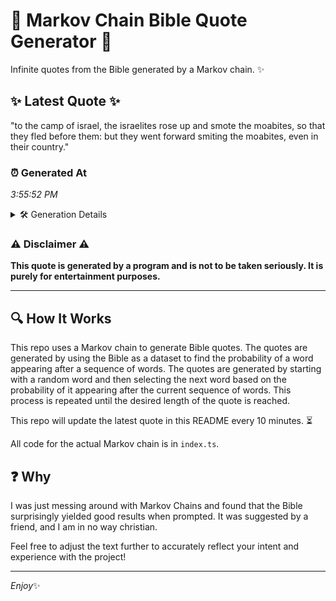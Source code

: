 # 📖 Markov Chain Bible Quote Generator 📖

Infinite quotes from the Bible generated by a Markov chain. ✨

## ✨ Latest Quote ✨
"to the camp of israel, the israelites rose up and smote the moabites, so that they fled before them: but they went forward smiting the moabites, even in their country."

### ⏰ Generated At
*3:55:52 PM*

<details>
    <summary>🛠️ Generation Details</summary>
    <p>
        <strong>🌱 Seed:</strong> to<br>
        <strong>🔄 Iterations:</strong> 29<br>
        <strong>📜 Context History:</strong><br>[ to ]: the<br>[ to, the ]: camp<br>[ to, the, camp ]: of<br>[ to, the, camp, of ]: israel,<br>[ to, the, camp, of, israel, ]: the<br>[ to, the, camp, of, israel,, the ]: israelites<br>[ the, camp, of, israel,, the, israelites ]: rose<br>[ camp, of, israel,, the, israelites, rose ]: up<br>[ of, israel,, the, israelites, rose, up ]: and<br>[ israel,, the, israelites, rose, up, and ]: smote<br>[ the, israelites, rose, up, and, smote ]: the<br>[ israelites, rose, up, and, smote, the ]: moabites,<br>[ rose, up, and, smote, the, moabites, ]: so<br>[ up, and, smote, the, moabites,, so ]: that<br>[ and, smote, the, moabites,, so, that ]: they<br>[ smote, the, moabites,, so, that, they ]: fled<br>[ the, moabites,, so, that, they, fled ]: before<br>[ moabites,, so, that, they, fled, before ]: them:<br>[ so, that, they, fled, before, them: ]: but<br>[ that, they, fled, before, them:, but ]: they<br>[ they, fled, before, them:, but, they ]: went<br>[ fled, before, them:, but, they, went ]: forward<br>[ before, them:, but, they, went, forward ]: smiting<br>[ them:, but, they, went, forward, smiting ]: the<br>[ but, they, went, forward, smiting, the ]: moabites,<br>[ they, went, forward, smiting, the, moabites, ]: even<br>[ went, forward, smiting, the, moabites,, even ]: in<br>[ forward, smiting, the, moabites,, even, in ]: their<br>[ smiting, the, moabites,, even, in, their ]: country.<br>
    </p>
</details>

### ⚠️ Disclaimer ⚠️
**This quote is generated by a program and is not to be taken seriously. It is purely for entertainment purposes.**

---

## 🔍 How It Works

This repo uses a Markov chain to generate Bible quotes. The quotes are generated by using the Bible as a dataset to find the probability of a word appearing after a sequence of words. The quotes are generated by starting with a random word and then selecting the next word based on the probability of it appearing after the current sequence of words. This process is repeated until the desired length of the quote is reached.

This repo will update the latest quote in this README every 10 minutes. ⏳

All code for the actual Markov chain is in `index.ts`.

## ❓ Why

I was just messing around with Markov Chains and found that the Bible surprisingly yielded good results when prompted. 
It was suggested by a friend, and I am in no way christian.

Feel free to adjust the text further to accurately reflect your intent and experience with the project!

---

*Enjoy*✨
